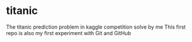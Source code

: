 # titanic
The titanic prediction problem in kaggle competition solve by me
This first repo is also my first experiment with Git and GitHub
